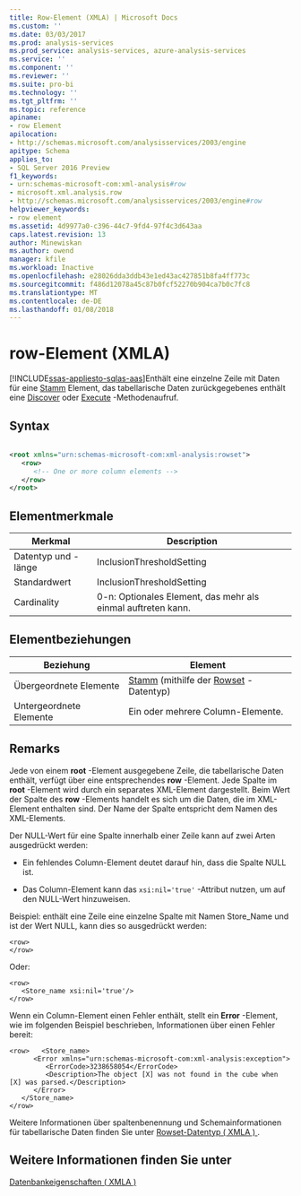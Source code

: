 ```yaml
---
title: Row-Element (XMLA) | Microsoft Docs
ms.custom: ''
ms.date: 03/03/2017
ms.prod: analysis-services
ms.prod_service: analysis-services, azure-analysis-services
ms.service: ''
ms.component: ''
ms.reviewer: ''
ms.suite: pro-bi
ms.technology: ''
ms.tgt_pltfrm: ''
ms.topic: reference
apiname:
- row Element
apilocation:
- http://schemas.microsoft.com/analysisservices/2003/engine
apitype: Schema
applies_to:
- SQL Server 2016 Preview
f1_keywords:
- urn:schemas-microsoft-com:xml-analysis#row
- microsoft.xml.analysis.row
- http://schemas.microsoft.com/analysisservices/2003/engine#row
helpviewer_keywords:
- row element
ms.assetid: 4d9977a0-c396-44c7-9fd4-97f4c3d643aa
caps.latest.revision: 13
author: Minewiskan
ms.author: owend
manager: kfile
ms.workload: Inactive
ms.openlocfilehash: e28026dda3ddb43e1ed43ac427851b8fa4ff773c
ms.sourcegitcommit: f486d12078a45c87b0fcf52270b904ca7b0c7fc8
ms.translationtype: MT
ms.contentlocale: de-DE
ms.lasthandoff: 01/08/2018
---
```

# <a name="row-element-xmla"></a>row-Element (XMLA)
[!INCLUDE[ssas-appliesto-sqlas-aas](../../../includes/ssas-appliesto-sqlas-aas.md)]Enthält eine einzelne Zeile mit Daten für eine [Stamm](../../../analysis-services/xmla/xml-elements-properties/root-element-xmla.md) Element, das tabellarische Daten zurückgegebenes enthält eine [Discover](../../../analysis-services/xmla/xml-elements-methods-discover.md) oder [Execute](../../../analysis-services/xmla/xml-elements-methods-execute.md) -Methodenaufruf.  
  
## <a name="syntax"></a>Syntax  
  
```xml  
  
<root xmlns="urn:schemas-microsoft-com:xml-analysis:rowset">  
   <row>  
      <!-- One or more column elements -->  
   </row>  
</root>  
```  
  
## <a name="element-characteristics"></a>Elementmerkmale  
  
|Merkmal|Description|  
|--------------------|-----------------|  
|Datentyp und -länge|InclusionThresholdSetting|  
|Standardwert|InclusionThresholdSetting|  
|Cardinality|0-n: Optionales Element, das mehr als einmal auftreten kann.|  
  
## <a name="element-relationships"></a>Elementbeziehungen  
  
|Beziehung|Element|  
|------------------|-------------|  
|Übergeordnete Elemente|[Stamm](../../../analysis-services/xmla/xml-elements-properties/root-element-xmla.md) (mithilfe der [Rowset](../../../analysis-services/xmla/xml-data-types/rowset-data-type-xmla.md) -Datentyp)|  
|Untergeordnete Elemente|Ein oder mehrere Column-Elemente.|  
  
## <a name="remarks"></a>Remarks  
 Jede von einem **root** -Element ausgegebene Zeile, die tabellarische Daten enthält, verfügt über eine entsprechendes **row** -Element. Jede Spalte im **root** -Element wird durch ein separates XML-Element dargestellt. Beim Wert der Spalte des **row** -Elements handelt es sich um die Daten, die im XML-Element enthalten sind. Der Name der Spalte entspricht dem Namen des XML-Elements.  
  
 Der NULL-Wert für eine Spalte innerhalb einer Zeile kann auf zwei Arten ausgedrückt werden:  
  
-   Ein fehlendes Column-Element deutet darauf hin, dass die Spalte NULL ist.  
  
-   Das Column-Element kann das `xsi:nil='true'` -Attribut nutzen, um auf den NULL-Wert hinzuweisen.  
  
 Beispiel: enthält eine Zeile eine einzelne Spalte mit Namen Store_Name und ist der Wert NULL, kann dies so ausgedrückt werden:  
  
```  
<row>  
</row>  
```  
  
 Oder:  
  
```  
<row>  
   <Store_name xsi:nil='true'/>  
</row>  
```  
  
 Wenn ein Column-Element einen Fehler enthält, stellt ein **Error** -Element, wie im folgenden Beispiel beschrieben, Informationen über einen Fehler bereit:  
  
```  
<row>   <Store_name>  
      <Error xmlns="urn:schemas-microsoft-com:xml-analysis:exception">  
         <ErrorCode>3238658054</ErrorCode>  
         <Description>The object [X] was not found in the cube when [X] was parsed.</Description>  
      </Error>  
   </Store_name>  
</row>  
```  
  
 Weitere Informationen über spaltenbenennung und Schemainformationen für tabellarische Daten finden Sie unter [Rowset-Datentyp &#40; XMLA &#41; ](../../../analysis-services/xmla/xml-data-types/rowset-data-type-xmla.md).  
  
## <a name="see-also"></a>Weitere Informationen finden Sie unter  
 [Datenbankeigenschaften &#40; XMLA &#41;](../../../analysis-services/xmla/xml-elements-properties/xml-elements-properties.md)  
  
  
